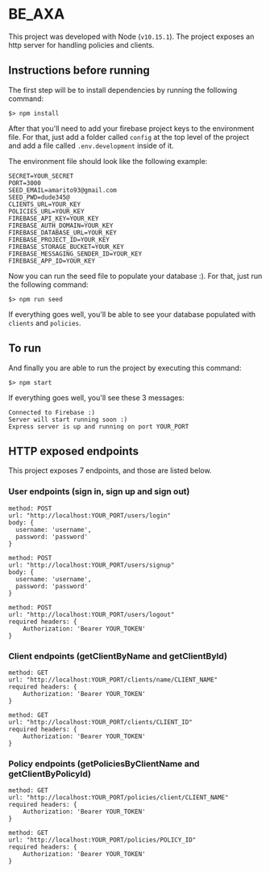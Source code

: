 # BE_AXA

This project was developed with Node (`v10.15.1`). The project exposes an http server for handling policies and clients.

## Instructions before running

The first step will be to install dependencies by running the following command:

```
$> npm install
```

After that you'll need to add your firebase project keys to the environment file. For that, just add a folder called `config` at the top level of the project and add a file called `.env.development` inside of it.

The environment file should look like the following example:

```
SECRET=YOUR_SECRET
PORT=3000
SEED_EMAIL=amarito93@gmail.com
SEED_PWD=dude345@
CLIENTS_URL=YOUR_KEY
POLICIES_URL=YOUR_KEY
FIREBASE_API_KEY=YOUR_KEY
FIREBASE_AUTH_DOMAIN=YOUR_KEY
FIREBASE_DATABASE_URL=YOUR_KEY
FIREBASE_PROJECT_ID=YOUR_KEY
FIREBASE_STORAGE_BUCKET=YOUR_KEY
FIREBASE_MESSAGING_SENDER_ID=YOUR_KEY
FIREBASE_APP_ID=YOUR_KEY
```

Now you can run the seed file to populate your database :). For that, just run the following command:

```
$> npm run seed
```

If everything goes well, you'll be able to see your database populated with `clients` and `policies`.

## To run

And finally you are able to run the project by executing this command:

```
$> npm start
```

If everything goes well, you'll see these 3 messages:

```
Connected to Firebase :)
Server will start running soon :)
Express server is up and running on port YOUR_PORT
```

## HTTP exposed endpoints

This project exposes 7 endpoints, and those are listed below.

### User endpoints (sign in, sign up and sign out)

```
method: POST
url: "http://localhost:YOUR_PORT/users/login"
body: {
  username: 'username',
  password: 'password'
}
```

```
method: POST
url: "http://localhost:YOUR_PORT/users/signup"
body: {
  username: 'username',
  password: 'password'
}
```

```
method: POST
url: "http://localhost:YOUR_PORT/users/logout"
required headers: {
	Authorization: 'Bearer YOUR_TOKEN'
}
```

### Client endpoints (getClientByName and getClientById)

```
method: GET
url: "http://localhost:YOUR_PORT/clients/name/CLIENT_NAME"
required headers: {
	Authorization: 'Bearer YOUR_TOKEN'
}
```

```
method: GET
url: "http://localhost:YOUR_PORT/clients/CLIENT_ID"
required headers: {
	Authorization: 'Bearer YOUR_TOKEN'
}
```

### Policy endpoints (getPoliciesByClientName and getClientByPolicyId)

```
method: GET
url: "http://localhost:YOUR_PORT/policies/client/CLIENT_NAME"
required headers: {
	Authorization: 'Bearer YOUR_TOKEN'
}
```

```
method: GET
url: "http://localhost:YOUR_PORT/policies/POLICY_ID"
required headers: {
	Authorization: 'Bearer YOUR_TOKEN'
}
```